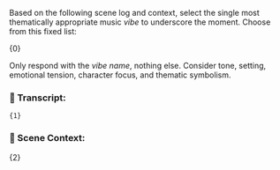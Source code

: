 Based on the following scene log and context, select the single most thematically appropriate music *vibe* to underscore the moment. Choose from this fixed list:

{0}

Only respond with the *vibe name*, nothing else. Consider tone, setting, emotional tension, character focus, and thematic symbolism.

### 💬 Transcript:

```
{1}
```

### 📜 Scene Context:

{2}